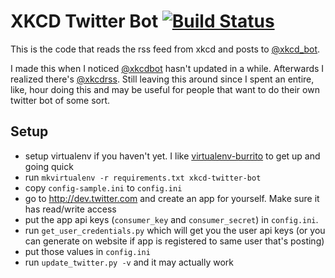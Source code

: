 # XKCD Twitter Bot [![Build Status](https://travis-ci.org/vrillusions/xkcd-twitter-bot.svg?branch=master)](https://travis-ci.org/vrillusions/xkcd-twitter-bot)

This is the code that reads the rss feed from xkcd and posts to [@xkcd_bot](http://twitter.com/xkcd_bot).

I made this when I noticed [@xkcdbot](http://twitter.com/xkcdbot) hasn't updated in a while.  Afterwards I realized there's [@xkcdrss](http://twitter.com/xkcdrss).  Still leaving this around since I spent an entire, like, hour doing this and may be useful for people that want to do their own twitter bot of some sort.

## Setup

- setup virtualenv if you haven't yet. I like [virtualenv-burrito](https://github.com/brainsik/virtualenv-burrito) to get up and going quick
- run `mkvirtualenv -r requirements.txt xkcd-twitter-bot`
- copy `config-sample.ini` to `config.ini`
- go to http://dev.twitter.com and create an app for yourself. Make sure it has read/write access
- put the app api keys (`consumer_key` and `consumer_secret`) in `config.ini`.
- run `get_user_credentials.py` which will get you the user api keys (or you can generate on website if app is registered to same user that's posting)
- put those values in `config.ini`
- run `update_twitter.py -v` and it may actually work

